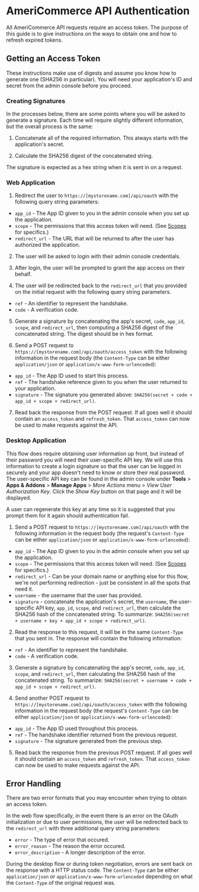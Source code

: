 AmeriCommerce API Authentication
================================

All AmeriCommerce API requests require an access token. The purpose of this guide is to give instructions on the ways to obtain one and how to refresh expired tokens.

Getting an Access Token
-----------------------

These instructions make use of digests and assume you know how to generate one (SHA256 in particular). You will need your application's ID and secret from the admin console before you proceed.

### Creating Signatures

In the processes below, there are some points where you will be asked to generate a signature. Each time will require slightly different information, but the overall process is the same:

1. Concatenate all of the required information. This always starts with the application's secret.

2. Calculate the SHA256 digest of the concatenated string.

The signature is expected as a hex string when it is sent in on a request.

### Web Application

1. Redirect the user to `https://[mystorename.com]/api/oauth` with the following query string parameters:
  * `app_id` - The App ID given to you in the admin console when you set up the application.
  * `scope` - The permissions that this access token will need. (See [Scopes](scopes.md) for specifics.)
  * `redirect_url` - The URL that will be returned to after the user has authorized the application.

2. The user will be asked to login with their admin console credentials.

3. After login, the user will be prompted to grant the app access on their behalf.

4. The user will be redirected back to the `redirect_url` that you provided on the initial request with the following query string parameters.
  * `ref` - An identifier to represent the handshake.
  * `code` - A verification code.

5. Generate a signature by concatenating the app's secret, `code`, `app_id`, `scope`, and `redirect_url`, then computing a SHA256 digest of the concatenated string. The digest should be in hex format.

6. Send a POST request to `https://[mystorename.com]/api/oauth/access_token` with the following information in the request body (the `Content-Type` can be either `application/json` or `application/x-www-form-urlencoded`):
  * `app_id` - The App ID used to start this process.
  * `ref` - The handshake reference given to you when the user returned to your application.
  * `signature` - The signature you generated above: `SHA256(secret + code + app_id + scope + redirect_url)`.

7. Read back the response from the POST request. If all goes well it should contain an `access_token` and `refresh_token`. That `access_token` can now be used to make requests against the API.

### Desktop Application

This flow does require obtaining user information up front, but instead of their password you will need their user-specific API key. We will use this information to create a login signature so that the user can be logged in securely and your app doesn't need to know or store their real password. The user-specific API key can be found in the admin console under **Tools** > **Apps & Addons** > **Manage Apps** > *More Actions* menu > *View User Authorization Key*. Click the *Show Key* button on that page and it will be displayed.

A user can regenerate this key at any time so it is suggested that you prompt them for it again should authentication fail.

1. Send a POST request to `https://[mystorename.com]/api/oauth` with the following information in the request body (the request's `Content-Type` can be either `application/json` or `application/x-www-form-urlencoded`):
  * `app_id` - The App ID given to you in the admin console when you set up the application.
  * `scope` - The permissions that this access token will need. (See [Scopes](scopes.md) for specifics.)
  * `redirect_url` - Can be your domain name or anything else for this flow, we're not performing redirection - just be consistent in all the spots that need it.
  * `username` - the username that the user has provided.
  * `signature` - concatenate the application's secret, the `username`, the user-specific API key, `app_id`, `scope`, and `redirect_url`, then calculate the SHA256 hash of the concatenated string. To summarize: `SHA256(secret + username + key + app_id + scope + redirect_url)`.

2. Read the response to this request, it will be in the same `Content-Type` that you sent in. The response will contain the following information:
  * `ref` - An identifier to represent the handshake.
  * `code` - A verification code.

3. Generate a signature by concatenating the app's secret, `code`, `app_id`, `scope`, and `redirect_url`, then calculating the SHA256 hash of the concatenated string. To summarize: `SHA256(secret + username + code + app_id + scope + redirect_url)`.

4. Send another POST request to `https://[mystorename.com]/api/oauth/access_token` with the following information in the request body (the request's `Content-Type` can be either `application/json` or `application/x-www-form-urlencoded`):
  * `app_id` - The App ID used throughout this process.
  * `ref` - The handshake identifier returned from the previous request.
  * `signature` - The signature generated from the previous step.

5. Read back the response from the previous POST request. If all goes well it should contain an `access_token` and `refresh_token`. That `access_token` can now be used to make requests against the API.

Error Handling
--------------

There are two error formats that you may encounter when trying to obtain an access token.

In the web flow specifically, in the event there is an error on the OAuth initialization or due to user permissions, the user will be redirected back to the `redirect_url` with three additional query string parameters:

* `error` - The type of error that occured.
* `error_reason` - The reason the error occured.
* `error_description` - A longer description of the error.

During the desktop flow or during token negotiation, errors are sent back on the response with a HTTP status code. The `Content-Type` can be either `application/json` or `application/x-www-form-urlencoded` depending on what the `Content-Type` of the original request was.